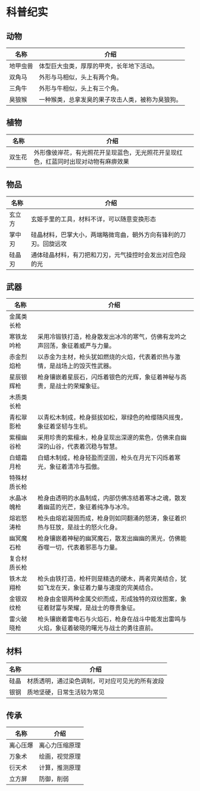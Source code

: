 # 科普纪实

## 动物

| 名称 | 介绍 |
| --- | ---- |
| 地甲虫兽 | 体型巨大虫类，厚厚的甲壳，长年地下活动。 |
| 双角马   |  外形与马相似，头上有两个角。 |
| 三角牛   |  外形与牛相似，头上有三个角。 |
| 臭狼猴   |  一种猴类，总拿发臭的果子攻击人类，被称为臭狼狗。 |

## 植物

| <div style="width:50px">名称</div> | 介绍 |
| --- | ---- |
| 双生花 | 外形像彼岸花，有光照花开呈现蓝色，无光照花开呈现红色，红蓝同时出现对动物有麻痹效果    |

## 物品

| 名称 | 介绍 |
| ---  | ---- |
| 玄立方 | 玄姬手里的工具，材料不详，可以随意变换形态 |
| 掌中刃 | 硅晶材料，巴掌大小，两端略微弯曲，朝外方向有锋利的刀刃。回旋远攻 |
| 硅晶刃 | 通体硅晶材料，有刀把和刀刃，元气操控时会发出对应色段的光 |

## 武器
| 名称 | 介绍 |
| ---  | ---- |
| 金属类长枪 | |
| 寒铁龙吟枪  |  采用冷锻铁打造，枪身散发出冰冷的寒气，仿佛有龙吟之声回荡，象征着威严与力量。|
| 赤金烈焰枪  |  以赤金为主材，枪头犹如燃烧的火焰，代表着炽热与激情，是战场上的毁灭性武器。|
| 星辰银辉枪  |  枪身镶嵌着星辰石，闪烁着银色的光辉，象征着神秘与高贵，是战士的荣耀象征。|
| 木质类长枪 | |
| 青松翠影枪  |  以青松木制成，枪身挺拔如松，翠绿色的枪缨随风摇曳，象征着坚韧与生机。|
| 紫檀幽谷枪  |  采用珍贵的紫檀木，枪身呈现出深邃的紫色，仿佛来自幽深的山谷，代表着沉稳与智慧。|
| 白蜡霜月枪  |  白蜡木制成，枪身轻盈而坚固，枪头在月光下闪烁着寒光，象征着清冷与孤傲。|
| 特殊材质长枪 | |
| 水晶冰魄枪  |  枪身由透明的水晶制成，内部仿佛冻结着寒冰之魂，散发着幽蓝的光芒，象征着纯净与冰冷。|
| 熔岩怒涛枪  |  枪头由熔岩凝固而成，枪身则如同翻涌的怒涛，象征着炽热与狂放，是战士的怒火化身。|
| 幽冥魔石枪  |  枪身镶嵌着神秘的幽冥魔石，散发出幽幽的黑光，仿佛能吞噬一切，代表着邪恶与力量。|
| 复合材质长枪 | |
| 铁木龙翔枪  |  枪头由铁打造，枪杆则是精选的硬木，两者完美结合，犹如飞龙在天，象征着力量与速度的完美结合。|
| 金银双纹枪  |  枪身由金银两种金属交织而成，形成独特的双纹图案，象征着财富与荣耀，是战士的尊贵象征。|
| 雷火破晓枪  |  枪头镶嵌着雷电石与火焰石，枪身在战斗中能发出雷鸣与火焰，象征着破晓的曙光与战士的勇往直前。|

## 材料

| 名称 | 介绍 |
| ---  | ---- |
| 硅晶 | 材质透明，通过染色调制，可对应可见光的所有波段 |
| 银钢 | 质地坚硬，日常生活较为常见 |

## 传承

| 名称 | 介绍 |
| ---  | ---- |
| 离心压爆 | 离心力压缩原理  |
| 万象术 | 绘画，视觉原理 |
| 衍天术 | 计算，推测原理 |
| 立方屏 | 防御，削弱 |
